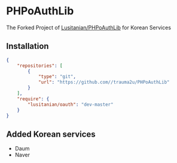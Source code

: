PHPoAuthLib
===========
The Forked Project of [Lusitanian/PHPoAuthLib](https://github.com/Lusitanian/PHPoAuthLib) for Korean Services

Installation
------------

```json
{
    "repositories": [
        {
            "type": "git",
            "url": "https://github.com//trauma2u/PHPoAuthLib"
        }
    ],
    "require": {
        "lusitanian/oauth": "dev-master"
    }
}
```

Added Korean services
---------------------
- Daum
- Naver
